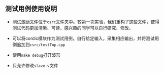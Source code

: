 ## 测试用例使用说明

- 测试激励文件位于`csrc`文件夹中。较第一次实验，我们重构了这些文件，使得测试代码更加清晰、可读，感兴趣的同学可以自行研究、修改。

- 可以将cordic模块作为测试用例，自行给定输入，采集相应输出，并将测试用例追加到`csrc/testTop.cpp`

- 使用`make debug`打开波形

- 只允许修改`slave.v`文件
